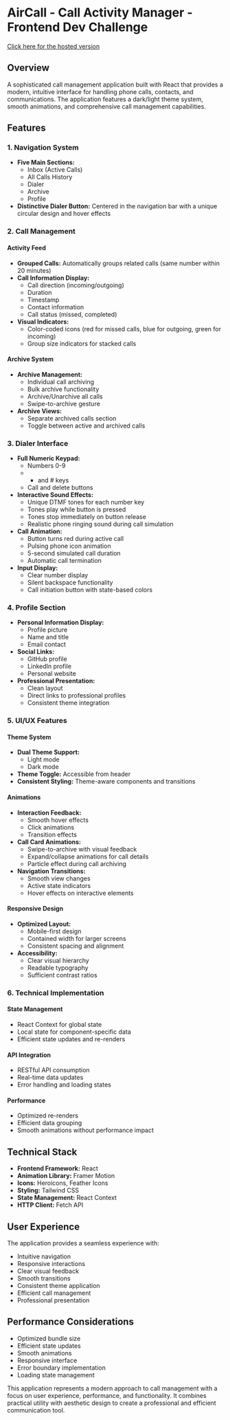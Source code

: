 # AirCall - Call Activity Manager - Frontend Dev Challenge

[Click here for the hosted version](https://fd1f5764.vercel.app/)


## Overview
A sophisticated call management application built with React that provides a modern, intuitive interface for handling phone calls, contacts, and communications. The application features a dark/light theme system, smooth animations, and comprehensive call management capabilities.

## Features

### 1. Navigation System
- **Five Main Sections:**
  - Inbox (Active Calls)
  - All Calls History
  - Dialer
  - Archive
  - Profile
- **Distinctive Dialer Button:** Centered in the navigation bar with a unique circular design and hover effects

### 2. Call Management

#### Activity Feed
- **Grouped Calls:** Automatically groups related calls (same number within 20 minutes)
- **Call Information Display:**
  - Call direction (incoming/outgoing)
  - Duration
  - Timestamp
  - Contact information
  - Call status (missed, completed)
- **Visual Indicators:**
  - Color-coded icons (red for missed calls, blue for outgoing, green for incoming)
  - Group size indicators for stacked calls

#### Archive System
- **Archive Management:**
  - Individual call archiving
  - Bulk archive functionality
  - Archive/Unarchive all calls
  - Swipe-to-archive gesture
- **Archive Views:**
  - Separate archived calls section
  - Toggle between active and archived calls

### 3. Dialer Interface
- **Full Numeric Keypad:**
  - Numbers 0-9
  - * and # keys
  - Call and delete buttons
- **Interactive Sound Effects:**
  - Unique DTMF tones for each number key
  - Tones play while button is pressed
  - Tones stop immediately on button release
  - Realistic phone ringing sound during call simulation
- **Call Animation:**
  - Button turns red during active call
  - Pulsing phone icon animation
  - 5-second simulated call duration
  - Automatic call termination
- **Input Display:**
  - Clear number display
  - Silent backspace functionality
  - Call initiation button with state-based colors

### 4. Profile Section
- **Personal Information Display:**
  - Profile picture
  - Name and title
  - Email contact
- **Social Links:**
  - GitHub profile
  - LinkedIn profile
  - Personal website
- **Professional Presentation:**
  - Clean layout
  - Direct links to professional profiles
  - Consistent theme integration

### 5. UI/UX Features

#### Theme System
- **Dual Theme Support:**
  - Light mode
  - Dark mode
- **Theme Toggle:** Accessible from header
- **Consistent Styling:** Theme-aware components and transitions

#### Animations
- **Interaction Feedback:**
  - Smooth hover effects
  - Click animations
  - Transition effects
- **Call Card Animations:**
  - Swipe-to-archive with visual feedback
  - Expand/collapse animations for call details
  - Particle effect during call archiving
- **Navigation Transitions:**
  - Smooth view changes
  - Active state indicators
  - Hover effects on interactive elements

#### Responsive Design
- **Optimized Layout:**
  - Mobile-first design
  - Contained width for larger screens
  - Consistent spacing and alignment
- **Accessibility:**
  - Clear visual hierarchy
  - Readable typography
  - Sufficient contrast ratios

### 6. Technical Implementation

#### State Management
- React Context for global state
- Local state for component-specific data
- Efficient state updates and re-renders

#### API Integration
- RESTful API consumption
- Real-time data updates
- Error handling and loading states

#### Performance
- Optimized re-renders
- Efficient data grouping
- Smooth animations without performance impact

## Technical Stack
- **Frontend Framework:** React
- **Animation Library:** Framer Motion
- **Icons:** Heroicons, Feather Icons
- **Styling:** Tailwind CSS
- **State Management:** React Context
- **HTTP Client:** Fetch API

## User Experience
The application provides a seamless experience with:
- Intuitive navigation
- Responsive interactions
- Clear visual feedback
- Smooth transitions
- Consistent theme application
- Efficient call management
- Professional presentation

## Performance Considerations
- Optimized bundle size
- Efficient state updates
- Smooth animations
- Responsive interface
- Error boundary implementation
- Loading state management

This application represents a modern approach to call management with a focus on user experience, performance, and functionality. It combines practical utility with aesthetic design to create a professional and efficient communication tool.
